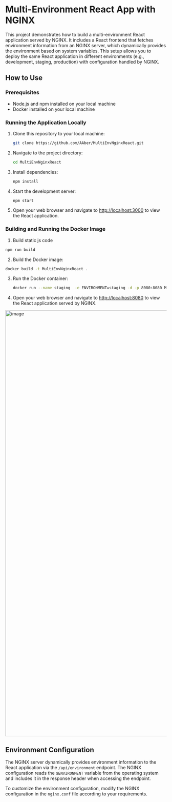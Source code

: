 # Multi-Environment React App with NGINX

This project demonstrates how to build a multi-environment React application served by NGINX. It includes a React frontend that fetches environment information from an NGINX server, which dynamically provides the environment based on system variables. This setup allows you to deploy the same React application in different environments (e.g., development, staging, production) with configuration handled by NGINX.

## How to Use

### Prerequisites

- Node.js and npm installed on your local machine
- Docker installed on your local machine

### Running the Application Locally

1. Clone this repository to your local machine:

   ```bash
   git clone https://github.com/AAber/MultiEnvNginxReact.git
   ```

2. Navigate to the project directory:

   ```bash
   cd MultiEnvNginxReact
   ```

3. Install dependencies:

   ```bash
   npm install
   ```

4. Start the development server:

   ```bash
   npm start
   ```

5. Open your web browser and navigate to [http://localhost:3000](http://localhost:3000) to view the React application.

### Building and Running the Docker Image

1.  Build static js code

   ```bash
   npm run build
   ```

2.  Build the Docker image:

   ```bash
   docker build -t MultiEnvNginxReact .
   ```

3. Run the Docker container:

   ```bash
   docker run --name staging  -e ENVIRONMENT=staging -d -p 8080:8080 MultiEnvNginxReact
   ```

4. Open your web browser and navigate to [http://localhost:8080](http://localhost:8080) to view the React application served by NGINX.

<img width="1329" alt="image" src="https://github.com/AAber/MultiEnvNginxReact/assets/4179519/aa4864ae-eaf4-467f-a410-98868ce48b00">


## Environment Configuration

The NGINX server dynamically provides environment information to the React application via the `/api/environment` endpoint. The NGINX configuration reads the `$ENVIRONMENT` variable from the operating system and includes it in the response header when accessing the endpoint.

To customize the environment configuration, modify the NGINX configuration in the `nginx.conf` file according to your requirements.

